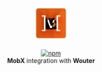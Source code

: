<div align="center">
  <img src="assets/logo.png" width="80" alt="Wouter + MobX" />
</div>

<br />

<div align="center">
  <a href="https://npmjs.org/package/mobx-wouter"><img alt="npm" src="https://img.shields.io/npm/v/mobx-wouter.svg?color=black&labelColor=888" /></a>
</div>

<div align="center">
  <b>MobX</b> integration with <b>Wouter</b>
</div>
